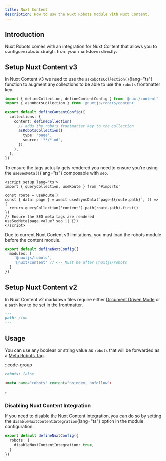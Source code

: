 ```yaml
---
title: Nuxt Content
description: How to use the Nuxt Robots module with Nuxt Content.
---
```


## Introduction

Nuxt Robots comes with an integration for Nuxt Content that allows you to configure robots straight from your markdown directly.

## Setup Nuxt Content v3

In Nuxt Content v3 we need to use the `asRobotsCollection()`{lang="ts"} function to augment any collections
to be able to use the `robots` frontmatter key.

```ts [content.config.ts]
import { defineCollection, defineContentConfig } from '@nuxt/content'
import { asRobotsCollection } from '@nuxtjs/robots/content'

export default defineContentConfig({
  collections: {
    content: defineCollection(
      // adds the robots frontmatter key to the collection
      asRobotsCollection({
        type: 'page',
        source: '**/*.md',
      }),
    ),
  },
})
```

To ensure the tags actually gets rendered you need to ensure you're using the `useSeoMeta()`{lang="ts"} composable with `seo`.

```vue [[...slug].vue]
<script setup lang="ts">
import { queryCollection, useRoute } from '#imports'

const route = useRoute()
const { data: page } = await useAsyncData(`page-${route.path}`, () => {
  return queryCollection('content').path(route.path).first()
})
// Ensure the SEO meta tags are rendered
useSeoMeta(page.value?.seo || {})
</script>
```

Due to current Nuxt Content v3 limitations, you must load the robots module before the content module.

```ts
export default defineNuxtConfig({
  modules: [
    '@nuxtjs/robots',
    '@nuxt/content' // <-- Must be after @nuxtjs/robots
  ]
})
```

## Setup Nuxt Content v2

In Nuxt Content v2 markdown files require either [Document Driven Mode](https://content.nuxt.com/document-driven/introduction) or a `path` key to be set
in the frontmatter.

```md [content/foo.md]
---
path: /foo
---
```

## Usage

You can use any boolean or string value as `robots` that will be forwarded as a
[Meta Robots Tag](/learn/controlling-crawlers/meta-tags).

::code-group

```md [input.md]
robots: false
```

```html [output]
<meta name="robots" content="noindex, nofollow">
```

::

### Disabling Nuxt Content Integration

If you need to disable the Nuxt Content integration, you can do so by setting the `disableNuxtContentIntegration`{lang="ts"} option in the module configuration.

```ts [nuxt.config.ts]
export default defineNuxtConfig({
  robots: {
    disableNuxtContentIntegration: true,
  }
})
```
